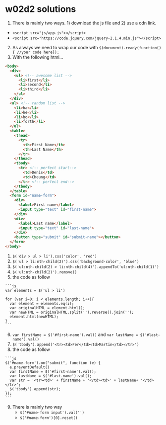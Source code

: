 # w02d2 solutions
1. There is mainly two ways. 1) download the js file and 2) use a cdn link.
  - `<script src="js/app.js"></script>`
  - `<script src="https://code.jquery.com/jquery-2.1.4.min.js"></script>`
2. As always we need to wrap our code with `$(document).ready(function(){ //your code here});`
3. With the following html...
  
  ```html
  <body>
    <div>
      <ul> <!-- awesome list -->
        <li>first</li>
        <li>second</li>
        <li>third</li>
      </ul>
    </div>
    <ul> <!-- random list -->
      <li>ha</li>
      <li>he</li>
      <li>ho</li>
      <li>forth</li>
    </ul>
    <table>
      <thead>
        <tr>
          <th>First Name</th>
          <th>Last Name</th>
        </tr>
      </thead>
      <tbody>
        <tr> <!-- perfect start-->
          <td>Denis</td>
          <td>Cheung</td>
        </tr> <!-- perfect end-->
      </tbody>
    </table>
    <form id="name-form">
      <div>
        <label>First name</label>
        <input type="text" id="first-name">
      </div>
      <div>
        <label>Last name</label>
        <input type="text" id="last-name">
      </div>
      <button type="submit" id="submit-name"></button>
    </form>
  </body>
  ```
  1. `$('div > ul > li').css('color', 'red')`
  2. `$('ul > li:nth-child(2)').css('background-color', 'blue')`
  3. `$('ul:nth-child(2) > li:nth-child(4)').appendTo('ul:nth-child(1)')`
  4. `$('ul:nth-child(2)').remove()`
  5. the code as follow

    ```js
    var elements = $('ul > li')

    for (var i=0; i < elements.length; i++){
      var element = elements.eq(i);
      var originalHTML = element.html();
      var newHTML = originalHTML.split('').reverse().join('');
      element.html(newHTML);
    }
    ```
  6. `var firstName = $('#first-name').val()` and `var lastName = $('#last-name').val()`
  7. `$('tbody').append('<tr><td>Fer</td><td>Martin</td></tr>')`
  8. the code as follow

    ```js
    $('#name-form').on("submit", function (e) {
      e.preventDefault()
      var firstName = $('#first-name').val();
      var lastName = $('#last-name').val();
      var str = '<tr><td>' + firstName + '</td><td>' + lastName+ '</td></tr>';
      $('tbody').append(str);
    });
    ```
  9. There is mainly two way
     - `$('#name-form input').val('')`
     - `$('#name-form')[0].reset()`
